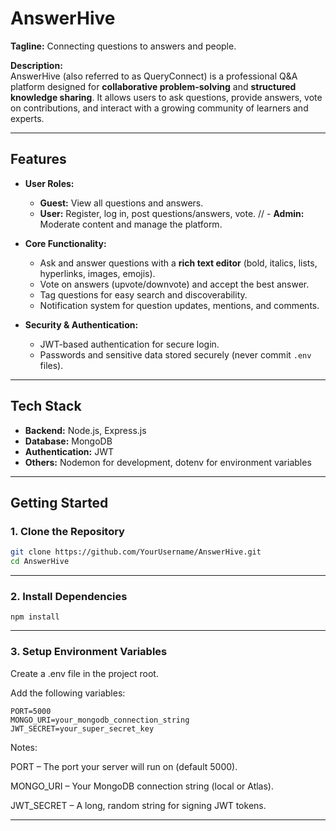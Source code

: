 # AnswerHive

**Tagline:** Connecting questions to answers and people.

**Description:**  
AnswerHive (also referred to as QueryConnect) is a professional Q&A platform designed for **collaborative problem-solving** and **structured knowledge sharing**. It allows users to ask questions, provide answers, vote on contributions, and interact with a growing community of learners and experts.

---

## Features

- **User Roles:**
  - **Guest:** View all questions and answers.
  - **User:** Register, log in, post questions/answers, vote.
//  - **Admin:** Moderate content and manage the platform.

- **Core Functionality:**
  - Ask and answer questions with a **rich text editor** (bold, italics, lists, hyperlinks, images, emojis).
  - Vote on answers (upvote/downvote) and accept the best answer.
  - Tag questions for easy search and discoverability.
  - Notification system for question updates, mentions, and comments.

- **Security & Authentication:**
  - JWT-based authentication for secure login.
  - Passwords and sensitive data stored securely (never commit `.env` files).

---

## Tech Stack

- **Backend:** Node.js, Express.js  
- **Database:** MongoDB  
- **Authentication:** JWT  
- **Others:** Nodemon for development, dotenv for environment variables  

---

## Getting Started

### 1. Clone the Repository
```bash
git clone https://github.com/YourUsername/AnswerHive.git
cd AnswerHive
```
---
### 2. Install Dependencies
```
npm install
```
---

### 3. Setup Environment Variables

Create a .env file in the project root.

Add the following variables:

```
PORT=5000
MONGO_URI=your_mongodb_connection_string
JWT_SECRET=your_super_secret_key
```
Notes:

PORT – The port your server will run on (default 5000).

MONGO_URI – Your MongoDB connection string (local or Atlas).

JWT_SECRET – A long, random string for signing JWT tokens.

---

